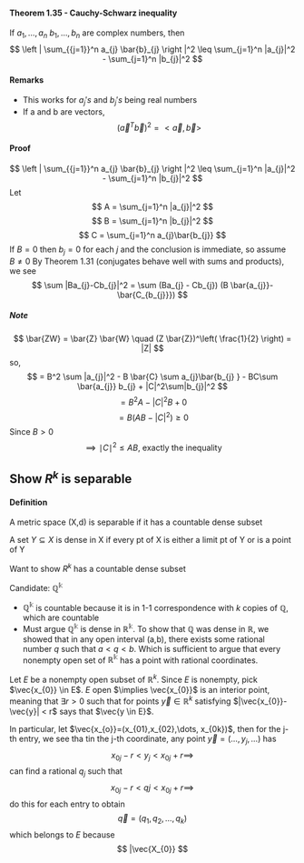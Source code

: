 #### Theorem 1.35 - Cauchy-Schwarz inequality
If $a_{1},\dots ,a_{n}$ $b_{1},\dots,b_{n}$ are complex numbers, then $$
\left | \sum_{{j=1}}^n a_{j} \bar{b}_{j} \right |^2 \leq \sum_{j=1}^n |a_{j}|^2 - \sum_{j=1}^n |b_{j}|^2
$$
#### Remarks
- This works for $a_{j}'s$ and $b_{j}'s$ being real numbers
- If a and b are vectors,
$$
(\vec{a}^T \vec{b})^2 = <\vec{a},\vec{b}>
$$
#### Proof
$$
\left | \sum_{{j=1}}^n a_{j} \bar{b}_{j} \right |^2 \leq \sum_{j=1}^n |a_{j}|^2 - \sum_{j=1}^n |b_{j}|^2
$$
Let
$$
A =  \sum_{j=1}^n |a_{j}|^2
$$
$$
B = \sum_{j=1}^n |b_{j}|^2
$$
$$
C = \sum_{j=1}^n a_{j}\bar{b_{j}}
$$
If $B=0$ then $b_{j}=0$ for each $j$ and the conclusion is immediate, so assume $B\neq 0$
By Theorem 1.31 (conjugates behave well with sums and products), we see
$$
\sum |Ba_{j}-Cb_{j}|^2 = \sum (Ba_{j} - Cb_{j}) (B \bar{a_{j}}- \bar{C_{b_{j}}})
$$
##### Note
$$
\bar{ZW} = \bar{Z} \bar{W} \quad (Z \bar{Z})^\left( \frac{1}{2} \right) = |Z|
$$
so,
$$
= B^2 \sum |a_{j}|^2 - B \bar{C} \sum a_{j}\bar{b_{j} } - BC\sum \bar{a_{j}} b_{j} + |C|^2\sum|b_{j}|^2
$$
$$
=B^2A - |C|^2B + 0
$$
$$
= B(AB - |C|^2) \geq 0
$$
Since $B> 0$ $$
\implies \mid C\mid^2 \leq AB \text{, exactly the inequality}
$$
## Show $R^k$ is separable
#### Definition
A metric space (X,d) is separable if it has a countable dense subset

A set $Y \subseteq X$ is dense in X if every pt of X is either a limit pt of Y or is a point of Y

Want to show $R^k$ has a countable dense subset

Candidate: $\mathbb{Q^k}$
- $\mathbb{Q^k}$ is countable because it is in 1-1 correspondence with $k$ copies of $\mathbb{Q}$, which are countable
- Must argue $\mathbb{Q^k}$ is dense in $\mathbb{R^k}$.
To show that $\mathbb{Q}$ was dense in $\mathbb{R}$, we showed that in any open interval (a,b), there exists some rational number $q$ such that $a <q<b$. Which is sufficient to argue that every nonempty open set of $\mathbb{R^k}$ has a point with rational coordinates.

Let $E$ be a nonempty open subset of $\mathbb{R}^k$. Since $E$ is nonempty, pick $\vec{x_{0}} \in E$. $E$ open $\implies \vec{x_{0}}$ is an interior point, meaning that $\exists r>0$ such that for points $\vec{y} \in \mathbb{R}^k$ satisfying $|\vec{x_{0}}-\vec{y}| < r$ says that $\vec{y \in E}$.

In particular, let $\vec{x_{o}}=(x_{01},x_{02},\dots, x_{0k})$, then for the j-th entry, we see tha tin the j-th coordinate, any point $\vec{y}=(\dots,y_{j},\dots)$ has 
$$
x_{0j}-r < y_{j}< x_{0j} + r \implies
$$
can find a rational $q_{j}$ such that $$
x_{0j}-r < q_{}{j}< x_{0j} + r \implies
$$
do this for each entry to obtain
$$
\vec{q}= (q_{1},q_{2},\dots,q_{k})
$$ which belongs to $E$ because 
$$
|\vec{X_{0}}
$$